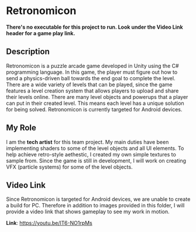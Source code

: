 # Retronomicon 
**There's no executable for this project to run. Look under the Video Link header for a game play link.**

## Description
Retronomicon is a puzzle arcade game developed in Unity using the C# programming language. In this game, the player must 
figure out how to send a physics-driven ball towards the end goal to complete the level. There are a wide variety of levels
that can be played, since the game features a level creation system that allows players to upload and share their levels online. 
There are many level objects and powerups that a player can put in their created level. This means each level has a unique solution 
for being solved. Retronomicon is currently targeted for Android devices. 

## My Role
I am the **tech artist** for this team project. My main duties have been implementing shaders to some of the level objects and all 
UI elements. To help achieve retro-style aethestic, I created my own simple textures to sample from. Since the game is still 
in development, I will work on creating VFX (particle systems) for some of the level objects.

## Video Link
Since Retronomicon is targeted for Android devices, we are unable to create a build for PC. Therefore in addition to images 
provided in this folder, I will provide a video link that shows gameplay to see my work in motion.

**Link**: https://youtu.be/IT6-NO1rpMs
